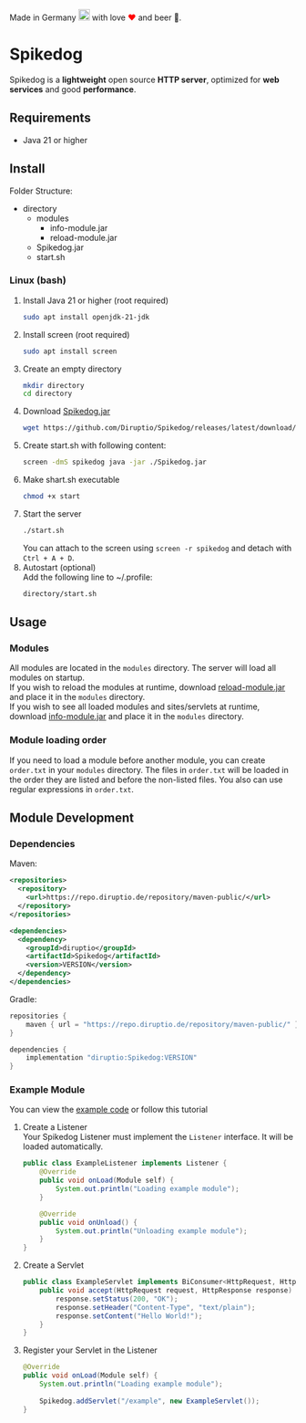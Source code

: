 Made in Germany <img src="https://upload.wikimedia.org/wikipedia/commons/thumb/b/ba/Flag_of_Germany.svg/2560px-Flag_of_Germany.svg.png" width="20"> with love <font color="red">❤</font> and beer 🍺.
# Spikedog
Spikedog is a **lightweight** open source **HTTP server**, optimized for **web services** and good **performance**.
## Requirements
- Java 21 or higher
## Install
Folder Structure:
- directory
  - modules
    - info-module.jar
    - reload-module.jar
  - Spikedog.jar
  - start.sh
### Linux (bash)
1. Install Java 21 or higher (root required)
   ```bash
   sudo apt install openjdk-21-jdk
   ```
2. Install screen (root required)
   ```bash
   sudo apt install screen
   ```
3. Create an empty directory
   ```bash
   mkdir directory
   cd directory
   ```
4. Download [Spikedog.jar](https://github.com/Diruptio/Spikedog/releases/latest/download/Spikedog.jar)
   ```bash
   wget https://github.com/Diruptio/Spikedog/releases/latest/download/Spikedog.jar
   ```
5. Create start.sh with following content:
   ```bash
   screen -dmS spikedog java -jar ./Spikedog.jar
   ```
6. Make shart.sh executable
   ```bash
   chmod +x start
   ```
7. Start the server
   ```bash
   ./start.sh
   ```
   You can attach to the screen using `screen -r spikedog` and detach with `Ctrl + A + D`.
8. Autostart (optional)<br>
   Add the following line to ~/.profile:
   ```bash
   directory/start.sh
   ```
## Usage
### Modules
All modules are located in the `modules` directory. The server will load all modules on startup.<br>
If you wish to reload the modules at runtime, download [reload-module.jar](https://github.com/Diruptio/Spikedog/releases/latest/download/reload-module.jar) and place it in the `modules` directory.<br>
If you wish to see all loaded modules and sites/servlets at runtime, download [info-module.jar](https://github.com/Diruptio/Spikedog/releases/latest/download/info-module.jar) and place it in the `modules` directory.
### Module loading order
If you need to load a module before another module, you can create `order.txt` in your `modules` directory.
The files in `order.txt` will be loaded in the order they are listed and before the non-listed files. You also can use regular expressions in `order.txt`.
## Module Development
### Dependencies
Maven:
```xml
<repositories>
  <repository>
    <url>https://repo.diruptio.de/repository/maven-public/</url>
  </repository>
</repositories>
```
```xml
<dependencies>
  <dependency>
    <groupId>diruptio</groupId>
    <artifactId>Spikedog</artifactId>
    <version>VERSION</version>
  </dependency>
</dependencies>
```
Gradle:
```groovy
repositories {
    maven { url = "https://repo.diruptio.de/repository/maven-public/" }
}
```
```groovy
dependencies {
    implementation "diruptio:Spikedog:VERSION"
}
```
### Example Module
You can view the [example code](https://github.com/Diruptio/Spikedog/tree/main/example) or follow this tutorial
1. Create a Listener<br>
   Your Spikedog Listener must implement the `Listener` interface. It will be loaded automatically.
   ```java
   public class ExampleListener implements Listener {
       @Override
       public void onLoad(Module self) {
           System.out.println("Loading example module");
       }
   
       @Override
       public void onUnload() {
           System.out.println("Unloading example module");
       }
   }
   ```
2. Create a Servlet
   ```java
   public class ExampleServlet implements BiConsumer<HttpRequest, HttpResponse> {
       public void accept(HttpRequest request, HttpResponse response) {
           response.setStatus(200, "OK");
           response.setHeader("Content-Type", "text/plain");
           response.setContent("Hello World!");
       }
   }
   ```
3. Register your Servlet in the Listener
   ```java
   @Override
   public void onLoad(Module self) {
       System.out.println("Loading example module");
       
       Spikedog.addServlet("/example", new ExampleServlet());
   }
   ```
